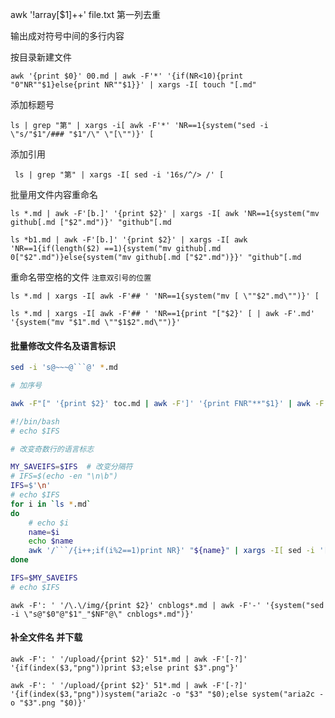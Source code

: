 

awk '!array[$1]++' file.txt 第一列去重


输出成对符号中间的多行内容

按目录新建文件

    awk '{print $0}' 00.md | awk -F'*' '{if(NR<10){print "0"NR""$1}else{print NR""$1}}' | xargs -I[ touch "[.md"

添加标题号

    ls | grep "第" | xargs -i[ awk -F'*' 'NR==1{system("sed -i \"s/"$1"/### "$1"/\" \"[\"")}' [ 

添加引用

     ls | grep "第" | xargs -I[ sed -i '16s/^/> /' [

批量用文件内容重命名

    ls *.md | awk -F'[b.]' '{print $2}' | xargs -I[ awk 'NR==1{system("mv github[.md ["$2".md")}' "github"[.md

    ls *b1.md | awk -F'[b.]' '{print $2}' | xargs -I[ awk 'NR==1{if(length($2) ==1){system("mv github[.md 0["$2".md")}else{system("mv github[.md ["$2".md")}}' "github"[.md

重命名带空格的文件  `注意双引号的位置`

    ls *.md | xargs -I[ awk -F'## ' 'NR==1{system("mv [ \""$2".md\"")}' [

    ls *.md | xargs -I[ awk -F'## ' 'NR==1{print "["$2}' [ | awk -F'.md' '{system("mv "$1".md \""$1$2".md\"")}'

#### 批量修改文件名及语言标识

```sh
sed -i 's@~~~@```@' *.md 

# 加序号

awk -F"[" '{print $2}' toc.md | awk -F']' '{print FNR"**"$1}' | awk -F'**' '{system("mv \""$2".md\" \""$1""$2".md\"")}'
```


```sh 
#!/bin/bash
# echo $IFS

# 改变奇数行的语言标志

MY_SAVEIFS=$IFS  # 改变分隔符
# IFS=$(echo -en "\n\b")  
IFS=$'\n'  
# echo $IFS
for i in `ls *.md`
do
    # echo $i
    name=$i
    echo $name
    awk '/```/{i++;if(i%2==1)print NR}' "${name}" | xargs -I[ sed -i '[s@```@```c@' "${name}"
done

IFS=$MY_SAVEIFS  
# echo $IFS
```



    awk -F': ' '/\.\/img/{print $2}' cnblogs*.md | awk -F'-' '{system("sed -i \"s@"$0"@"$1"_"$NF"@\" cnblogs*.md")}'

#### 补全文件名 并下载

    awk -F': ' '/upload/{print $2}' 51*.md | awk -F'[-?]' '{if(index($3,"png"))print $3;else print $3".png"}'

    awk -F': ' '/upload/{print $2}' 51*.md | awk -F'[-?]' '{if(index($3,"png"))system("aria2c -o "$3" "$0);else system("aria2c -o "$3".png "$0)}'